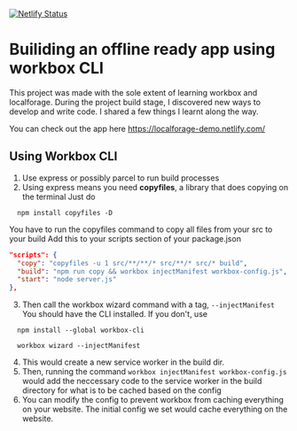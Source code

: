 [![Netlify Status](https://api.netlify.com/api/v1/badges/892a13cf-09d2-496f-b54d-5e69b4b4b8f2/deploy-status)](https://app.netlify.com/sites/localforage-demo/deploys)

# Builiding an offline ready app using workbox CLI

This project was made with the sole extent of learning workbox and localforage. During the project build stage, I discovered new ways to develop and write code. I shared a few things I learnt along the way.

You can check out the app here https://localforage-demo.netlify.com/

## Using Workbox CLI
1. Use express or possibly parcel to run build processes
2. Using express means you need __copyfiles__, a library that does copying on the terminal
  Just do
  ```shell
    npm install copyfiles -D
  ```

  You have to run the copyfiles command to copy all files from your src to your build
  Add this to your scripts section of your package.json
  ```json
  "scripts": {
    "copy": "copyfiles -u 1 src/**/**/* src/**/* src/* build",
    "build": "npm run copy && workbox injectManifest workbox-config.js",
    "start": "node server.js"
  },
  ```
3. Then call the workbox wizard command with a tag, `--injectManifest`
  You should have the CLI installed. If you don't, use 
  ```shell
    npm install --global workbox-cli
  ```
  
  ```shell
    workbox wizard --injectManifest
  ```
4. This would create a new service worker in the build dir.
5. Then, running the command `workbox injectManifest workbox-config.js` would add the neccessary code to the service worker in the build directory for what is to be cached based on the config
6. You can modify the config to prevent workbox from caching everything on your website. The initial config we set would cache everything on the website.

